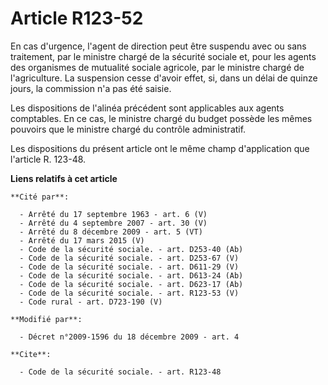 # Article R123-52

En cas d'urgence, l'agent de direction peut être suspendu avec ou sans traitement, par le ministre chargé de la sécurité
sociale et, pour les agents des organismes de mutualité sociale agricole, par le ministre chargé de l'agriculture. La
suspension cesse d'avoir effet, si, dans un délai de quinze jours, la commission n'a pas été saisie. 

Les dispositions de l'alinéa précédent sont applicables aux agents comptables. En ce cas, le ministre chargé du budget
possède les mêmes pouvoirs que le ministre chargé du contrôle administratif.

Les dispositions du présent article ont le même champ d'application que l'article R. 123-48.

**Liens relatifs à cet article**

	**Cité par**:

	  - Arrêté du 17 septembre 1963 - art. 6 (V)
	  - Arrêté du 4 septembre 2007 - art. 30 (V)
	  - Arrêté du 8 décembre 2009 - art. 5 (VT)
	  - Arrêté du 17 mars 2015 (V)
	  - Code de la sécurité sociale. - art. D253-40 (Ab)
	  - Code de la sécurité sociale. - art. D253-67 (V)
	  - Code de la sécurité sociale. - art. D611-29 (V)
	  - Code de la sécurité sociale. - art. D613-24 (Ab)
	  - Code de la sécurité sociale. - art. D623-17 (Ab)
	  - Code de la sécurité sociale. - art. R123-53 (V)
	  - Code rural - art. D723-190 (V)

	**Modifié par**:

	  - Décret n°2009-1596 du 18 décembre 2009 - art. 4

	**Cite**:

	  - Code de la sécurité sociale. - art. R123-48
